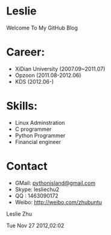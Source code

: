 Leslie
========

Welcome To My GitHub Blog

Career:
=======


* XiDian University (2007.09~2011.07)
* Opzoon (2011.08-2012.06)
* KDS (2012.06-)

Skills:
=======

* Linux Adminstration
* C programmer
* Python Programmer
* Financial engineer


Contact
=======

* GMail: pythonisland@gmail.com
* Skype: lesliechu2
* QQ   : 1463090172
* Weibo: http://weibo.com/zhubuntu


Leslie Zhu

Tue Nov 27 2012,02:02



